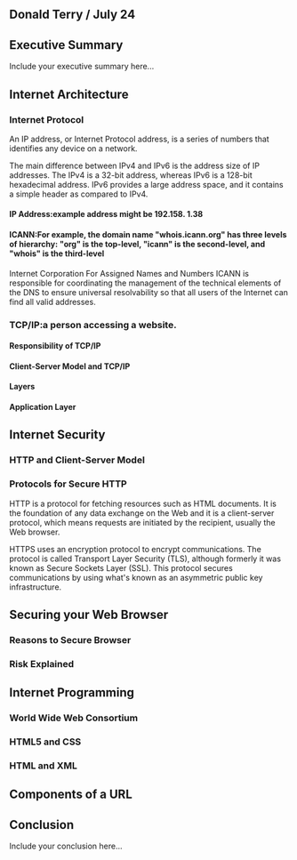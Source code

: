 ## Donald Terry / July 24

## Executive Summary 
Include your executive summary here...

## Internet Architecture
### Internet Protocol
An IP address, or Internet Protocol address, is a series of numbers that identifies any device on a network.

The main difference between IPv4 and IPv6 is the address size of IP addresses. The IPv4 is a 32-bit address, whereas IPv6 is a 128-bit hexadecimal address. IPv6 provides a large address space, and it contains a simple header as compared to IPv4.

#### IP Address:example address might be 192.158. 1.38
#### ICANN:For example, the domain name "whois.icann.org" has three levels of hierarchy: "org" is the top-level, "icann" is the second-level, and "whois" is the third-level
Internet Corporation For Assigned Names and Numbers ICANN is responsible for coordinating the management of the technical elements of the DNS to ensure universal resolvability so that all users of the Internet can find all valid addresses.
### TCP/IP:a person accessing a website.
#### Responsibility of TCP/IP
#### Client-Server Model and TCP/IP
#### Layers
#### Application Layer

## Internet Security
### HTTP and Client-Server Model
### Protocols for Secure HTTP
HTTP is a protocol for fetching resources such as HTML documents. It is the foundation of any data exchange on the Web and it is a client-server protocol, which means requests are initiated by the recipient, usually the Web browser.

HTTPS uses an encryption protocol to encrypt communications. The protocol is called Transport Layer Security (TLS), although formerly it was known as Secure Sockets Layer (SSL). This protocol secures communications by using what's known as an asymmetric public key infrastructure.

## Securing your Web Browser
### Reasons to Secure Browser
### Risk Explained

## Internet Programming
### World Wide Web Consortium
### HTML5 and CSS
### HTML and XML

## Components of a URL

## Conclusion
Include your conclusion here...
